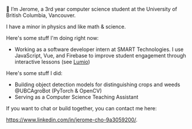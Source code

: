 👋 I’m Jerome, a 3rd year computer science student at the University of British Columbia, Vancouver.

I have a minor in physics and like math & science. 

Here's some stuff I'm doing right now: 
- Working as a software developer intern at SMART Technologies. I use JavaScript, Vue, and Firebase to improve student engagement through interactive lessons (see [Lumio](https://www.smarttech.com/lumio/?cid=35c575ab-c83d-aab1-9f2f-93949394e866)) 

Here's some stuff I did: 

- Building object detection models for distinguishing crops and weeds @UBCAgroBot (PyTorch & OpenCV)
- Serving as a Computer Science Teaching Assistant 

If you want to chat or build together, you can contact me here: 

https://www.linkedin.com/in/jerome-cho-9a3059200/. 

<!---
jeromecho/jeromecho is a ✨ special ✨ repository because its `README.md` (this file) appears on your GitHub profile.
You can click the Preview link to take a look at your changes.
--->
